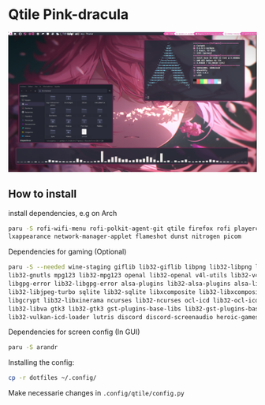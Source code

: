 # Qtile Pink-dracula

<img src="https://github.com/BaGutti/dotfiles/blob/qtile-pink/source/pink.png">

## How to install
install dependencies, e.g on Arch
```bash
paru -S rofi-wifi-menu rofi-polkit-agent-git qtile firefox rofi playerctl brightnessctl pavucontrol \
lxappearance network-manager-applet flameshot dunst nitrogen picom 
```
Dependencies for gaming (Optional)
```bash
paru -S --needed wine-staging giflib lib32-giflib libpng lib32-libpng libldap lib32-libldap gnutls \
lib32-gnutls mpg123 lib32-mpg123 openal lib32-openal v4l-utils lib32-v4l-utils libpulse lib32-libpulse \
libgpg-error lib32-libgpg-error alsa-plugins lib32-alsa-plugins alsa-lib lib32-alsa-lib libjpeg-turbo \
lib32-libjpeg-turbo sqlite lib32-sqlite libxcomposite lib32-libxcomposite libxinerama lib32-libgcrypt \
libgcrypt lib32-libxinerama ncurses lib32-ncurses ocl-icd lib32-ocl-icd libxslt lib32-libxslt libva \
lib32-libva gtk3 lib32-gtk3 gst-plugins-base-libs lib32-gst-plugins-base-libs vulkan-icd-loader \
lib32-vulkan-icd-loader lutris discord discord-screenaudio heroic-games-launcher-bin protonup-qt 
```
Dependencies for screen config (In GUI)
```bash
paru -S arandr 
```
Installing the config:
```bash
cp -r dotfiles ~/.config/
```
Make necessarie changes in `.config/qtile/config.py`
